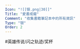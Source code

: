 ```yaml
---
Icon: "![[银.png|30]]"
Title: "愛書成癡"
Comment: "收集書籍筆記本中的所有資訊"
Type: "银"
Order: 2
---
```


#英雄传说/闪之轨迹/奖杯 